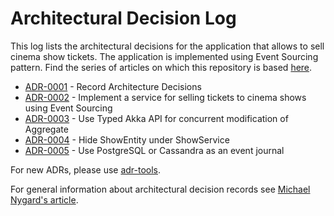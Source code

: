 # Architectural Decision Log

This log lists the architectural decisions for the application that allows to sell cinema show tickets. 
The application is implemented using Event Sourcing pattern. 
Find the series of articles on which this repository is based [here](https://softwaremill.com/reactive-event-sourcing-in-java-part-1-domain/).

- [ADR-0001](adr/0001-record-architecture-decisions.md) - Record Architecture Decisions
- [ADR-0002](adr/0002-implement-a-service-for-selling-tickets-to-cinema-shows-using-event-sourcing.md) - Implement a service for selling tickets to cinema shows using Event Sourcing
- [ADR-0003](adr/0003-use-typed-akka-api-for-concurrent-modification-of-aggregate.md) - Use Typed Akka API for concurrent modification of Aggregate
- [ADR-0004](adr/0004-hide-showentity-under-showservice.md) - Hide ShowEntity under ShowService
- [ADR-0005](adr/0005-use-postgresql-or-cassandra-as-an-event-journal.md) - Use PostgreSQL or Cassandra as an event journal

For new ADRs, please use [adr-tools](https://github.com/npryce/adr-tools).

For general information about architectural decision records see [Michael Nygard's article](http://thinkrelevance.com/blog/2011/11/15/documenting-architecture-decisions).